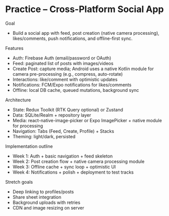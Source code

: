 # Practice – Cross-Platform Social App

Goal
- Build a social app with feed, post creation (native camera processing), likes/comments, push notifications, and offline-first sync.

Features
- Auth: Firebase Auth (email/password or OAuth)
- Feed: paginated list of posts with images/videos
- Create Post: capture media; Android uses a native Kotlin module for camera pre-processing (e.g., compress, auto-rotate)
- Interactions: like/comment with optimistic updates
- Notifications: FCM/Expo notifications for likes/comments
- Offline: local DB cache, queued mutations, background sync

Architecture
- State: Redux Toolkit (RTK Query optional) or Zustand
- Data: SQLite/Realm + repository layer
- Media: react-native-image-picker or Expo ImagePicker + native module for processing
- Navigation: Tabs (Feed, Create, Profile) + Stacks
- Theming: light/dark, persisted

Implementation outline
- Week 1: Auth + basic navigation + feed skeleton
- Week 2: Post creation flow + native camera processing module
- Week 3: Offline cache + sync loop + optimistic UI
- Week 4: Notifications + polish + deployment to test tracks

Stretch goals
- Deep linking to profiles/posts
- Share sheet integration
- Background uploads with retries
- CDN and image resizing on server
